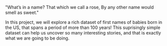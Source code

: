
"What’s in a name? That which we call a rose, By any other name would smell as sweet."

In this project, we will explore a rich dataset of first names of babies born in the US, that spans a period of more than 100 years! This suprisingly simple dataset can help us uncover so many interesting stories, and that is exactly what we are going to be doing.

